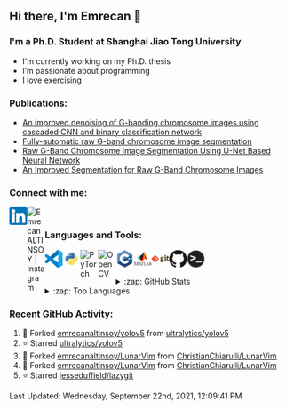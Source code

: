 ## Hi there, I'm Emrecan 👋

### I'm a Ph.D. Student at Shanghai Jiao Tong University

- I'm currently working on my Ph.D. thesis
- I’m passionate about programming
- I love exercising

### Publications:
- <a href="https://link.springer.com/article/10.1007%2Fs00371-021-02273-5" target="_blank">An improved denoising of G-banding chromosome images using cascaded CNN and binary classification network</a>
- <a href="https://digital-library.theiet.org/content/journals/10.1049/iet-ipr.2019.1104" target="_blank">Fully-automatic raw G-band chromosome image segmentation</a>
- <a href="https://link.springer.com/chapter/10.1007/978-3-030-20915-5_11" target="_blank">Raw G-Band Chromosome Image Segmentation Using U-Net Based Neural Network</a>
- <a href="https://ieeexplore.ieee.org/abstract/document/8599328" target="_blank">An Improved Segmentation for Raw G-Band Chromosome Images</a>

### Connect with me:

[<img align="left" alt="Emrecan ALTINSOY | LinkedIn" width="32px" src="https://github.com/emrecanaltinsoy/emrecanaltinsoy/blob/main/linkedin%20icon.png" />][linkedin]
[<img align="left" alt="Emrecan ALTINSOY | Instagram" width="32px" src="https://instagram-brand.com/wp-content/themes/ig-branding/assets/images/ig-logo-email.png" />][instagram]

<br/>

### Languages and Tools:

<img align="left" alt="Visual Studio Code" width="32px" src="https://raw.githubusercontent.com/github/explore/80688e429a7d4ef2fca1e82350fe8e3517d3494d/topics/visual-studio-code/visual-studio-code.png" />
<img align="left" alt="Python" width="32px" src="https://raw.githubusercontent.com/github/explore/80688e429a7d4ef2fca1e82350fe8e3517d3494d/topics/python/python.png" />
<img align="left" alt="PyTorch" width="32px" src="https://pytorch.org/assets/images/pytorch-logo.png" />
<img align="left" alt="OpenCV" width="32px" src="https://upload.wikimedia.org/wikipedia/commons/3/32/OpenCV_Logo_with_text_svg_version.svg" />
<img align="left" alt="C++" width="32px" src="https://raw.githubusercontent.com/github/explore/80688e429a7d4ef2fca1e82350fe8e3517d3494d/topics/cpp/cpp.png" />
<img align="left" alt="MATLAB" width="32px" src="https://raw.githubusercontent.com/github/explore/80688e429a7d4ef2fca1e82350fe8e3517d3494d/topics/matlab/matlab.png" />
<img align="left" alt="Git" width="32px" src="https://raw.githubusercontent.com/github/explore/80688e429a7d4ef2fca1e82350fe8e3517d3494d/topics/git/git.png" />
<img align="left" alt="GitHub" width="32px" src="https://raw.githubusercontent.com/github/explore/78df643247d429f6cc873026c0622819ad797942/topics/github/github.png" />
<img align="left" alt="Terminal" width="32px" src="https://raw.githubusercontent.com/github/explore/80688e429a7d4ef2fca1e82350fe8e3517d3494d/topics/terminal/terminal.png" />

[instagram]: https://www.instagram.com/emrecanaltinsoy/
[linkedin]: https://www.linkedin.com/in/emrecanaltinsoy/

<br><br/>

<details>
  <summary>:zap: GitHub Stats</summary>
  <img alt="Emrecan's GitHub Stats" src="https://github-stats-itsup54t9-emrecanaltinsoy.vercel.app/api?username=emrecanaltinsoy&show_icons=true&hide_border=true&count_private=True&theme=algolia" />
</details>

<details>
  <summary>:zap: Top Languages</summary>
  <img alt="Top Languages" src="https://github-readme-stats.vercel.app/api/top-langs/?username=emrecanaltinsoy&layout=compact" />
</details> 

### Recent GitHub Activity:
<!--RECENT_ACTIVITY:start-->
1. 🔱 Forked [emrecanaltinsoy/yolov5](https://github.com/emrecanaltinsoy/yolov5) from [ultralytics/yolov5](https://github.com/ultralytics/yolov5)
2. ⭐ Starred [ultralytics/yolov5](https://github.com/ultralytics/yolov5)
3. 🔱 Forked [emrecanaltinsoy/LunarVim](https://github.com/emrecanaltinsoy/LunarVim) from [ChristianChiarulli/LunarVim](https://github.com/ChristianChiarulli/LunarVim)
4. 🔱 Forked [emrecanaltinsoy/LunarVim](https://github.com/emrecanaltinsoy/LunarVim) from [ChristianChiarulli/LunarVim](https://github.com/ChristianChiarulli/LunarVim)
5. ⭐ Starred [jesseduffield/lazygit](https://github.com/jesseduffield/lazygit)
<!--RECENT_ACTIVITY:end-->

<!--RECENT_ACTIVITY:last_update-->
Last Updated: Wednesday, September 22nd, 2021, 12:09:41 PM
<!--RECENT_ACTIVITY:last_update_end-->

<!-- ### Spotify Playing 🎧

<!-- [![Spotify](https://spotify-now-playing.emrecanaltinsoy.vercel.app/api/spotify)](https://open.spotify.com/user/11154698440)




